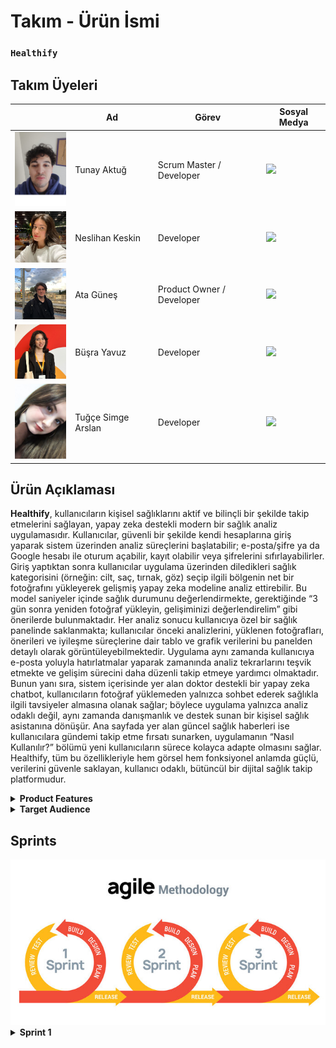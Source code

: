 # **Takım - Ürün İsmi**

  ### **`Healthify`**



## **Takım Üyeleri**

|  | Ad | Görev | Sosyal Medya |
|--|------|-------|---------|
| <img src="frontend/images/team1.jpg" width="100"/> | Tunay Aktuğ | Scrum Master / Developer | <a href="https://www.linkedin.com/in/tunay-a-2b94b9250/" target="_blank"><img src="https://cdn-icons-png.flaticon.com/512/174/174857.png" width="30"/></a> |
| <img src="frontend/images/team2.jpg" width="100"/> | Neslihan Keskin | Developer | <a href="https://www.linkedin.com/in/neslihan-keskin/" target="_blank"><img src="https://cdn-icons-png.flaticon.com/512/174/174857.png" width="30"/></a> |
| <img src="frontend/images/team5.jpg" width="100"/> | Ata Güneş | Product Owner / Developer | <a href="https://www.linkedin.com/in/atag%C3%BCne%C5%9F/" target="_blank"><img src="https://cdn-icons-png.flaticon.com/512/174/174857.png" width="30"/></a> |
| <img src="frontend/images/team4.jpg" width="100"/> | Büşra Yavuz | Developer | <a href="https://www.linkedin.com/in/0busrayavuz/" target="_blank"><img src="https://cdn-icons-png.flaticon.com/512/174/174857.png" width="30"/></a> |
| <img src="frontend/images/team3.jpg" width="100"/> | Tuğçe Simge Arslan | Developer | <a href="https://www.linkedin.com/in/tu%C4%9F%C3%A7e-simge-arslan-b8741a232/" target="_blank"><img src="https://cdn-icons-png.flaticon.com/512/174/174857.png" width="30"/></a> |



## **Ürün Açıklaması**

**Healthify**, kullanıcıların kişisel sağlıklarını aktif ve bilinçli bir şekilde takip etmelerini sağlayan, yapay zeka destekli modern bir sağlık analiz uygulamasıdır. Kullanıcılar, güvenli bir şekilde kendi hesaplarına giriş yaparak sistem üzerinden analiz süreçlerini başlatabilir; e-posta/şifre ya da Google hesabı ile oturum açabilir, kayıt olabilir veya şifrelerini sıfırlayabilirler. Giriş yaptıktan sonra kullanıcılar uygulama üzerinden diledikleri sağlık kategorisini (örneğin: cilt, saç, tırnak, göz) seçip ilgili bölgenin net bir fotoğrafını yükleyerek gelişmiş yapay zeka modeline analiz ettirebilir. Bu model saniyeler içinde sağlık durumunu değerlendirmekte, gerektiğinde “3 gün sonra yeniden fotoğraf yükleyin, gelişiminizi değerlendirelim” gibi önerilerde bulunmaktadır. Her analiz sonucu kullanıcıya özel bir sağlık panelinde saklanmakta; kullanıcılar önceki analizlerini, yüklenen fotoğrafları, önerileri ve iyileşme süreçlerine dair tablo ve grafik verilerini bu panelden detaylı olarak görüntüleyebilmektedir. Uygulama aynı zamanda kullanıcıya e-posta yoluyla hatırlatmalar yaparak zamanında analiz tekrarlarını teşvik etmekte ve gelişim sürecini daha düzenli takip etmeye yardımcı olmaktadır. Bunun yanı sıra, sistem içerisinde yer alan doktor destekli bir yapay zeka chatbot, kullanıcıların fotoğraf yüklemeden yalnızca sohbet ederek sağlıkla ilgili tavsiyeler almasına olanak sağlar; böylece uygulama yalnızca analiz odaklı değil, aynı zamanda danışmanlık ve destek sunan bir kişisel sağlık asistanına dönüşür. Ana sayfada yer alan güncel sağlık haberleri ise kullanıcılara gündemi takip etme fırsatı sunarken, uygulamanın “Nasıl Kullanılır?” bölümü yeni kullanıcıların sürece kolayca adapte olmasını sağlar. Healthify, tüm bu özellikleriyle hem görsel hem fonksiyonel anlamda güçlü, verilerini güvenle saklayan, kullanıcı odaklı, bütüncül bir dijital sağlık takip platformudur.


<details>
<summary><strong>Product Features</strong></summary>
  
---

### 1. Giriş ve Kayıt Sayfası (Login & Register)

- **Kullanıcı Girişi:** Kullanıcılar uygulamaya e-posta ve şifre ile veya Google hesabı üzerinden kolayca giriş yapabilir.  
- **Kayıt Olma & Şifre Yenileme:** Hesabı olmayan kullanıcılar yeni üyelik oluşturabilir, mevcut kullanıcılar ise şifrelerini unuttuklarında sıfırlama işlemi gerçekleştirebilir.  
- **Kullanıcı Güvenliği:** Giriş ve kayıt süreçleri güvenli kimlik doğrulama adımları ile desteklenmektedir.  



### 2. Ana Sayfa ve Genel Arayüz

- **Kullanıcı Dostu Tasarım:** Minimal ve sade arayüz, kullanıcıların uygulamayı rahatlıkla kullanmasını sağlar.  
- **Yapay Zeka Destekli Bilgilendirme:** Kullanıcılara analiz sonuçlarına göre öneriler ve bilgilendirmeler sunulur (örneğin: "3 gün sonra tekrar analiz yap").  
- **Sağlık Haberleri:** Ana sayfada sürekli güncellenen tıbbi içerikler ve sağlık haberleri kullanıcılarla paylaşılır.  



### 3. Sağlık Analizi Süreci

- **Kategori Seçimi:** Kullanıcılar analiz ettirmek istedikleri bölgeyi (Cilt, Göz, Saç, Tırnak vb.) seçerek süreci başlatır.  
- **Fotoğraf Yükleme:** Seçilen bölgeye ait net bir fotoğraf sisteme yüklenir.  
- **Yapay Zeka Analizi:** Yüklenen görsel gelişmiş yapay zeka modeli tarafından anında analiz edilir ve kullanıcıya özel sonuç sunulur.  
- **Analiz Sonuçları:** Geri bildirimler, gelişim önerileri ve tekrar analiz zamanları kullanıcıya iletilir.  



### 4. Kişisel Sağlık Takip Paneli

- **Geçmiş Kayıtlar:** Kullanıcıların yüklediği tüm fotoğraflar, analiz sonuçları ve sistemin önerileri veritabanına kaydedilir.  
- **İyileşme Grafikleri:** Kullanıcının sağlık gelişimi tablo ve grafiklerle takip edilebilir.  
- **Zaman Tabanlı Takip:** Yapay zeka, örneğin “3 gün sonra tekrar yükleyin” diyerek sağlık takibini aktif tutar.  



### 5. Doktor Chatbot (AI Sağlık Danışmanı)

- **Metin Tabanlı Danışmanlık:** Kullanıcılar fotoğraf yüklemeden, sağlık hakkında merak ettiklerini doktora sorar gibi chatbot’a yazabilir.  
- **Akıllı Yanıtlar:** Chatbot, tıbbi bilgilerle donatılmıştır ve yönlendirici, tavsiye verici mesajlar sunar.  
- **Süreç Desteği:** Kullanıcı, sadece yazışarak semptom takibi yapabilir.  



### 6. Hatırlatıcı ve Bildirim Sistemi

- **E-Posta Bildirimleri:** “3 gün geçti, tekrar analiz yapın” gibi hatırlatmalar sistem tarafından otomatik olarak gönderilir.  
- **Takvimle Entegrasyon:** Kullanıcıya özel analiz takvimi oluşturulabilir.  



### 7. İstatistik ve Gelişim Görselleştirme

- **Grafiksel Sunum:** Tüm analiz sonuçları kullanıcıya grafiklerle gösterilir.  
- **Karşılaştırma:** Eski ve yeni analiz sonuçları arasında iyileşme ya da kötüleşme durumu görsel olarak kıyaslanabilir.  
- **İyileşme Takibi:** Gelişim çizelgeleri ile uzun vadeli sağlık durumları izlenebilir.  



### 8. Profil Sayfası

- **Kullanıcı Bilgileri:** Ad, e-posta, profil fotoğrafı gibi bilgiler düzenlenebilir.  
- **Geçmiş Erişimi:** Kullanıcı geçmiş analizlerine buradan ulaşabilir.  
- **Kişisel Ayarlar:** Tema, dil ve diğer tercih ayarları bu sayfa üzerinden yapılabilir.  



### 9. Gizlilik ve Güvenlik

- **Veri Koruma:** Tüm görseller, analizler ve sohbet içerikleri yalnızca kullanıcıya özel olarak saklanır.  
- **Şifreli Saklama:** Veriler güvenli ve şifrelenmiş bir veritabanında tutulur.  
- **Gizlilik Politikası:** Kullanıcı verileri hiçbir şekilde üçüncü taraflarla paylaşılmaz.  

---
</details>


<details>
<summary><strong>Target Audience</strong></summary>

---

**Healthify** uygulaması, geniş bir kullanıcı kitlesine hitap eden çok yönlü bir sağlık platformudur. Yaş, meslek ve sağlık ihtiyacına göre farklı kullanıcı profillerine özel faydalar sunar:

### Sağlık Takibi Yapan Bireyler (Health-Conscious Individuals)

- **Rutin Kontrol Kullanıcıları:** Cilt, saç, tırnak gibi yüzeysel rahatsızlıklarını düzenli olarak takip etmek isteyenler.
- **İyileşme Süreci Gözlemleyicileri:** Belirli bir sağlık problemi sonrası gelişimini adım adım izlemek isteyen kullanıcılar.
- **Yaşlılar veya Kronik Rahatsızlığı Olanlar:** Kontrol süreçlerini görselleştirmek ve aileleriyle/uzmanlarla paylaşmak isteyen bireyler.



### Profesyoneller ve Yoğun Çalışanlar

- **Zamanı Kısıtlı Bireyler:** Sağlık takibini hızlı, verimli ve görsel olarak izlemek isteyen çalışan kesim.
- **Dijital Sağlık Asistanına İhtiyaç Duyanlar:** Doktor chatbot özelliği sayesinde hızlı tavsiye almak isteyen, hastaneye gitmeye zaman bulamayan kullanıcılar.


### Aileler

- **Çocuk Sağlığı Takibi:** Ebeveynler çocuklarının sağlık gelişimini fotoğraf analizleriyle izleyebilir.
- **Toplu Takip:** Aile bireylerinin analiz geçmişleri tek bir cihazdan kontrol edilebilir.



### Kendi Sağlığını Yönetenler (Self-Trackers)

- **Veriye Dayalı Yaşayanlar:** Sağlık verilerini analiz eden, gelişim sürecini grafiklerle görmek isteyen bilinçli kullanıcılar.
- **Proaktif Kullanıcılar:** Hastalık oluşmadan önce önlem almak isteyen bireyler.


### Teknoloji Meraklıları

- **Yapay Zeka Kullanıcıları:** Görüntü işleme ve sağlık tahmini teknolojilerine ilgi duyan teknoloji meraklıları.
- **Deneysel Kullanıcılar:** Kendi vücudunu ve sağlığını yapay zekâ ile incelemek isteyen kullanıcılar.



### Tıbbi Danışmanlığa İhtiyacı Olanlar

- **Chatbot Kullananlar:** Hızlı medikal danışmanlık isteyen, hastaneye ulaşamayan veya ön bilgi almak isteyen bireyler.
- **Tavsiye Arayanlar:** Belirli bir şikayeti olan ama henüz doktor görüşmesi ayarlamamış kişiler.



### Kişisel Gelişim ve Motivasyon Odaklılar

- **Gelişimi Görselleştirmek İsteyenler:** Sağlığındaki ilerlemeyi grafik ve tablo olarak izlemek isteyenler.
- **Hedef Belirleyiciler:** "Şu tarihte iyileşmeliyim" gibi hedef koyup, süreci ölçmek isteyenler.

---
</details>


## Sprints

<img src="frontend/images/sprints.jpg" width="600"/>

<details>
<summary><strong>Sprint 1</strong></summary>

---

<details>
<summary><strong>Uygulama Fotoğrafları</strong></summary>



### Giriş Sayfası

<img src="frontend/images/login-page-1.png" width="700"/>

---

### Kayıt Ol Sayfası

<img src="frontend/images/register-page-1.png" width="700"/>

---

### Şifre Sıfırlama Sayfası

<img src="frontend/images/sifre-sıfırlama-1.png" width="700"/>

---

### Header (Navigasyon Üst Alan)

<img src="frontend/images/header-1.png" width="700"/>

---

### Hero Section (Tanıtım Alanı)

<img src="frontend/images/hero-page-1.png" width="700"/>

---

### Sağlık Haberleri Sayfası

<img src="frontend/images/haberler-1.png" width="700"/>

---

### Nasıl Kullanılır Bölümü

<img src="frontend/images/nasıl-kullanılır-1.png" width="700"/>

---

### Kullanıcı Yorumları

<img src="frontend/images/kullanıcı-yorumları-1.png" width="700"/>

---

### Ekibimiz Sayfası

<img src="frontend/images/ekibimiz-1.png" width="700"/>

---

### İletişim ve Footer Alanı

<img src="frontend/images/iletisimegecin-footer-1.png" width="700"/>

---

### Kategori Seçim Sayfası

<img src="frontend/images/kategorisecin-1.png" width="700"/>

---

### Fotoğraf Yükleme (Göz Analizi)

<img src="frontend/images/fotografyükle-göz-1.png" width="700"/>

---

</details>

<details>
<summary><strong>Proje Yönetimi</strong></summary>

---

### Sprint Board SS

Aşağıda Sprint 1 sürecinde kullanılan proje yönetimi süreçlerine ait görseller yer almaktadır:

---

<img src="frontend/images/Sprint1_1.png" width="700"/>
<img src="frontend/images/Sprint1_3.png" width="700"/>
<img src="frontend/images/Sprint1_4.png" width="700"/>
<img src="frontend/images/Sprint1_5.png" width="700"/>
<img src="frontend/images/Sprint1_6.png" width="700"/>
<img src="frontend/images/Sprint1_7.png" width="700"/>
<img src="frontend/images/Sprint1_8.png" width="700"/>
<img src="frontend/images/Sprint1_9.png" width="700"/>
<img src="frontend/images/Sprint1_12.png" width="700"/>
<img src="frontend/images/Sprint1_13.png" width="700"/>
<img src="frontend/images/Sprint1_14.png" width="700"/>
<img src="frontend/images/Sprint1_15png.png" width="700"/>
<img src="frontend/images/Sprint1_16.png" width="700"/>
<img src="frontend/images/Sprint1_17.png" width="700"/>

---
### Daily Scrum

<img src="frontend/images/Sprint1_2.png" width="700"/>
<img src="frontend/images/Sprint1_10.png" width="700"/>
<img src="frontend/images/Sprint1_11.png" width="700"/>
<img src="frontend/images/Sprint1_18.png" width="700"/>
<img src="frontend/images/Sprint1_19.png" width="700"/>
<img src="frontend/images/Sprint1_20.png" width="700"/>
<img src="frontend/images/Sprint1_21.png" width="700"/>

---


</details>

<details>
<summary><strong>Proje Kapsamı & Hedefi</strong></summary>

---

### Proje Kapsamı

**Healthify**, kullanıcıların kişisel sağlıklarını dijital ortamda takip edebilmelerine olanak tanıyan yapay zeka destekli bir web ve mobil uygulamadır. Uygulama, sağlık verilerinin görsel analizine dayalı geri bildirimler sunarak kullanıcıların iyileşme süreçlerini takip etmelerine, öneriler almalarına ve düzenli olarak sağlık kontrollerini yapmalarına yardımcı olur. Proje aşağıdaki modülleri kapsamaktadır:

- Görsel tabanlı sağlık analizi (örneğin: cilt, göz, tırnak görüntüleri)
- Yapay zeka ile analiz sonucu üretme ve gelişim önerileri sunma
- Sağlık geçmişi kayıtları, karşılaştırmalı analiz ve grafikler
- Doktor benzeri chatbot ile metin bazlı sağlık danışmanlığı
- E-posta ile hatırlatma ve analiz zamanlama sistemi
- Kişisel sağlık takip panosu ve kullanıcı profili
- Güncel sağlık haberleri ve bilinçlendirme içerikleri

---

### Proje Hedefi

- Bireylerin kişisel sağlık takibini kolaylaştırmak ve dijitalleştirmek  
- Yapay zeka teknolojisi ile görsel analiz ve sağlık verisi değerlendirmesi yapmak  
- Kullanıcıların gelişim süreçlerini takip edebileceği görsel ve istatistiksel araçlar sunmak  
- Sağlık profesyoneline gitmeden önce ön değerlendirme yapabilecek bir chatbot sunmak  
- Kullanıcıyı zamanında analiz yapması için bilgilendirmek ve yönlendirmek  
- Sağlık farkındalığını artırmak için doğru ve güncel içerikler sunmak  
- Sağlık teknolojilerine uygun, güvenli ve erişilebilir bir çözüm geliştirmek  
- Yazılım geliştirme sürecinde **Agile/Scrum metodolojisi** ile takım içinde etkin iş birliği sağlamak

---

</details>
<details>
<summary><strong>Burndown Charts</strong></summary>

---

### Burndown Chart 1  
<img src="frontend/images/sprint1_burndown.png" width="700"/>

> **Açıklama:** Bu grafik Sprint 1 süresince tahmini iş yükü ile gerçek iş yükü arasındaki farkı görselleştirir. Takım, planlanan tempoya oldukça yakın ilerlemiş ve sprint sonunda işlerin tamamı bitirilmiştir.

---

### Burndown Chart 2  
<img src="frontend/images/sprint1_burndown2.png" width="700"/>


</details>

<details>
<summary><strong>Backlog Hesabı (Trello)</strong></summary>

---

### Healthify Projesi Trello Backlog

Aşağıdaki QR kodunu tarayarak Healthify projesine ait Trello backlog’una kolayca erişebilirsiniz.

<img src="frontend/images/healthify_qrcode.png" width="300"/>

> QR kod Trello panosuna doğrudan yönlendirir. Takım üyeleri, görevleri ve sprintleri burada takip edebilir.

</details>


<details>
<summary><strong>Sprint Notları</strong></summary>

---

### UI/UX ve Proje Organizasyonu

- UI tasarımlarında **Figma** kullanıldı.  
- Proje yönetimi için **Trello** tercih edildi.  
- Daily scrum toplantıları her gün **WhatsApp** üzerinden koordine edildi, bazı günler **Google Meet** ile gerçekleştirildi.  
- Giriş sistemi için **E-posta** yöntemi tercih edildi.  
- Uygulamanın genel teması **sade ve resmi** olarak belirlendi.  
- Tasarımlar ve uygulama dili **Türkçe** olarak kararlaştırıldı.  

---

### Sprint İçinde Tamamlanması Beklenen Puan

Toplamda: **250 Puan**  
Tamamlanan: **250 Puan**

---

### Puan Tamamlama Mantığı

Toplam hedef **750 puan** olacak şekilde her sprint için **250 puanlık** görevler planlandı.

- **1. Sprint**: Tasarım, temel endpointler, temel kod yapıları (JWT, haber çekme, veritabanı seçimi ve entegrasyonu)
- **2. Sprint**: Chatbot entegrasyonu, modellerin API'ye bağlanması, grafikler, kullanıcı geçmişi ve profili
- **3. Sprint**: Kalan eksiklerin tamamlanması ve uygulamaya özgünlük katacak özel özelliklerin geliştirilmesi

---

### Sprint Review

- **Tuğçe Simge Arslan**, **Büşra Yavuz**, **Ata Güneş**: Veri tarafında çalıştı, model, dataset, notebook araştırmaları yaptı, modellere karar verildi.  
- **Neslihan Keskin** Figma üzerinden ilk UI tasarımlarını oluşturdu.  
- **Tunay Aktuğ** İlk frontend ekranlarını hazırladı, backend ile entegrasyonu gerçekleştirdi.  
- **Neslihan Keskin** ayrıca veritabanı olarak **SQL Server Management Studio** seçimini yaptı ve veritabanına kayıt işlemlerini başarıyla tamamladı.  
- Kullanıcı giriş/çıkış sistemi geliştirildi.  
- Sağlık haberleri için ücretsiz bir API kullanıldı, haberleri kendimiz mi üretsek kararsız kalındı.  
- Uygulama ismine karar verildi fakat isim ve logo için sprint 2'de özel toplantı yapılmasına karar verildi.  
- Proje yönetim sistemi belirlendi, takım üyeleri birbirini tanıdı ve ilerleyen sprintler için genel yol haritası oluşturuldu.  
- Günlük olarak WhatsApp’tan iletişim sağlandı, ayrıca **4 ayrı Google Meet toplantısı** yapıldı.  
- Beklenenden fazla iş başarıldı, sistem oturmaya başladı ve verimli bir sprint dönemi geçirildi.

---

### Sprint Gözden Geçirme Katılımcıları

**`Tunay Aktuğ, Neslihan Keskin, Ata Güneş, Büşra Yavuz, Tuğçe Simge Arslan`**

---

### Sprint Retrospektifi

- 2 sprintte model entegrasyonlarına başlanacak.  
- Uygulama logosu ve ismi kesinleştirilecek.  
- Aynı tempoda devam ederek kaliteli bir ürün çıkarılması hedefleniyor.  
- Chatbot modeli olarak "ön tanı doktor" fikri benimsendi, entegrasyon kararı alındı.  
- Kullanıcı geçmişi özelliği eklenmesine karar verildi.  
- Tablolar ve grafikleştirme ile analiz ekranı oluşturulacak.  
- Takip sistemi geliştirilecek.  
- "Kayıt ol" ve "Şifremi unuttum" sayfalarına yeni UI tasarımı yapılacak.  
- Kişisel sağlık takip panosu eklenecek.  
- Puan ve rozet sistemi gibi ödül mekanizmaları tartışıldı; bu konu için sprint 2'de özel bir toplantı planlandı.

</details>


</details>


